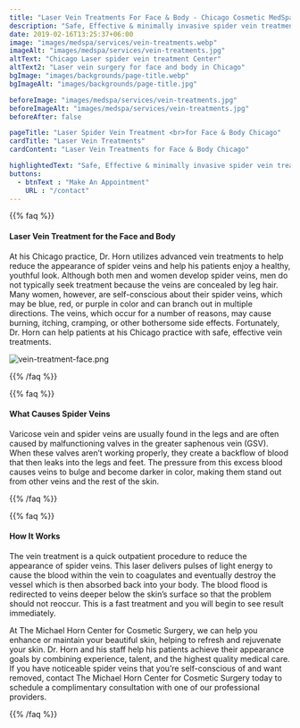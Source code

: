 ```yaml
---
title: "Laser Vein Treatments For Face & Body - Chicago Cosmetic MedSpa"
description: "Safe, Effective & minimally invasive spider vein treatment from our state of the art Cosmetic MedSpa in Chicago. Outpatient procedure which is done in office with no down time. "
date: 2019-02-16T13:25:37+06:00
image: "images/medspa/services/vein-treatments.webp"
imageAlt: "images/medspa/services/vein-treatments.jpg"
altText: "Chicago Laser spider vein treatment Center"
altText2: "Laser vein surgery for face and body in Chicago"
bgImage: "images/backgrounds/page-title.webp"
bgImageAlt: "images/backgrounds/page-title.jpg"

beforeImage: "images/medspa/services/vein-treatments.jpg"
beforeImageAlt: "images/medspa/services/vein-treatments.jpg"
beforeAfter: false

pageTitle: "Laser Spider Vein Treatment <br>for Face & Body Chicago"
cardTitle: "Laser Vein Treatments"
cardContent: "Laser Vein Treatments for Face & Body Chicago"

highlightedText: "Safe, Effective & minimally invasive spider vein treatment from our state of the art Cosmetic MedSpa in Chicago. Outpatient procedure which is done in office with no down time."
buttons:
  - btnText : "Make An Appointment"
    URL : "/contact"
---
```



{{% faq %}}

#### Laser Vein Treatment for the Face and Body

At his Chicago practice, Dr. Horn utilizes advanced vein treatments to help reduce the appearance of spider veins and help his patients enjoy a healthy, youthful look. Although both men and women develop spider veins, men do not typically seek treatment because the veins are concealed by leg hair. Many women, however, are self-conscious about their spider veins, which may be blue, red, or purple in color and can branch out in multiple directions. The veins, which occur for a number of reasons, may cause burning, itching, cramping, or other bothersome side effects. Fortunately, Dr. Horn can help patients at his Chicago practice with safe, effective vein treatments.

![vein-treatment-face.png](../../images/medspa/vein-treatment-face.png "Logo Title Text 1")

{{% /faq %}}

{{% faq %}}

#### What Causes Spider Veins

Varicose vein and spider veins are usually found in the legs and are often caused by malfunctioning valves in the greater saphenous vein (GSV). When these valves aren’t working properly, they create a backflow of blood that then leaks into the legs and feet. The pressure from this excess blood causes veins to bulge and become darker in color, making them stand out from other veins and the rest of the skin.

{{% /faq %}}

{{% faq %}}

#### How It Works

The vein treatment is a quick outpatient procedure to reduce the appearance of spider veins. This laser delivers pulses of light energy to cause the blood within the vein to coagulates and eventually destroy the vessel which is then absorbed back into your body. The blood flood is redirected to veins deeper below the skin’s surface so that the problem should not reoccur. This is a fast treatment and you will begin to see result immediately.

At The Michael Horn Center for Cosmetic Surgery, we can help you enhance or maintain your beautiful skin, helping to refresh and rejuvenate your skin. Dr. Horn and his staff help his patients achieve their appearance goals by combining experience, talent, and the highest quality medical care. If you have noticeable spider veins that you’re self-conscious of and want removed, contact The Michael Horn Center for Cosmetic Surgery today to schedule a complimentary consultation with one of our professional providers.

{{% /faq %}}